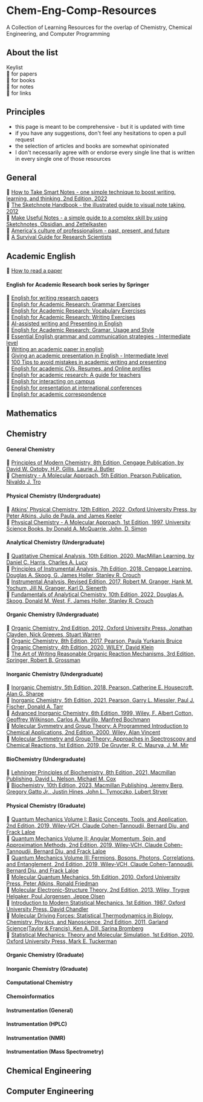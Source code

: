# Chem-Eng-Comp-Resources
A Collection of Learning Resources for the overlap of Chemistry, Chemical Engineering, and Computer Programming

## About the list

Keylist \
:page_with_curl: for papers \
:open_book: for books \
:notebook: for notes \
:link: for links 



## Principles
- this page is meant to be comprehensive - but it is updated with time
- if you have any suggestions, don't feel any hesitations to open a pull request 
- the selection of articles and books are somewhat opinionated
- I don't necessarily agree with or endorse every single line that is written in every single one of those resources

## General

📖 [How to Take Smart Notes - one simple technique to boost writing, learning, and thinking, 2nd Edition, 2022](https://www.soenkeahrens.de/en/takesmartnotes) \
📖 [The Sketchnote Handbook - the illustrated guide to visual note taking, 2012](https://rohdesign.com/handbook) \
📖 [Make Useful Notes - a simple guide to a complex skill by using Sketchnotes, Obsidian, and Zettelkasten](https://github.com/groepl/Take-Useful-Notes) \
📖 [America's culture of professionalism - past, present, and future](https://doi.org/10.1057/9781137337153) \
📖 [A Survival Guide for Research Scientists](https://doi.org/10.1007/978-3-030-05435-9)  

## Academic English

📃 [How to read a paper](https://doi.org/10.1145/1273445.1273458) 

#### English for Academic Research book series by Springer
📖 [English for writing research papers](https://doi.org/10.1007/978-3-319-26094-5) \
📖 [English for Academic Research: Grammar Exercises](978-3-031-53167-5) \
📖 [English for Academic Research: Vocabulary Exercises](978-3-031-53170-5) \
📖 [English for Academic Research: Writing Exercises](978-3-031-53173-6) \
📖 [AI-assisted writing and Presenting in English](978-3-031-48146-8) \
📖 [English for Academic Research: Gramar, Usage and Style](https://doi.org/10.1007/978-3-031-31517-6) \
📖 [Essential English grammar and communication strategies - Intermediate level](https://doi.org/10.1007/978-3-030-95612-7) \
📖 [Writing an academic paper in english](https://doi.org/10.1007/978-3-030-95615-8) \
📖 [Giving an academic presentation in English - Intermediate level](https://doi.org/10.1007/978-3-030-95609-7) \
📖 [100 Tips to avoid mistakes in academic writing and presenting](https://doi.org/10.1007/978-3-030-44214-9) \
📖 [English for academic CVs, Resumes, and Online profiles](https://doi.org/10.1007/978-3-030-11090-1) \
📖 [English for academic research: A guide for teachers](https://doi.org/10.1007/978-3-319-32687-0) \
📖 [English for interacting on campus](https://doi.org/10.1007/978-3-319-28734-8) \
📖 [English for presentation at international conferences](https://doi.org/10.1007/978-3-319-26330-4) \
📖 [English for academic correspondence](https://doi.org/10.1007/978-3-319-26435-6) 



## Mathematics

## Chemistry

#### General Chemistry

📖 [Principles of Modern Chemistry, 8th Edition, Cengage Publication, by David W. Oxtoby, H.P. Gillis, Laurie J. Butler](https://www.cengage.uk/c/principles-of-modern-chemistry-8e-oxtoby-gillis-butler/9780357671009/) \
📖 [Chemistry - A Molecular Approach, 5th Edition, Pearson Publication, Nivaldo J. Tro](https://www.pearson.com/en-us/subject-catalog/p/chemistry-a-molecular-approach/P200000006810/9780136874201)

#### Physical Chemistry (Undergraduate)

📖 [Atkins' Physical Chemistry, 12th Edition, 2022, Oxford University Press, by Peter Atkins, Julio de Paula, and James Keeler](https://global.oup.com/ukhe/product/atkins-physical-chemistry-9780198847816?cc=gb&lang=en&) \
📖 [Physical Chemistry - A Molecular Approach, 1st Edition, 1997, University Science Books, by Donald A. McQuarrie, John, D. Simon](https://uscibooks.aip.org/books/physical-chemistry-a-molecular-approach/)

#### Analytical Chemistry (Undergraduate)

📖 [Quatitative Chemical Analysis, 10th Edition, 2020, MacMillan Learning, by Daniel C. Harris, Charles A. Lucy](https://www.macmillanlearning.com/college/us/product/Quantitative-Chemical-Analysis/p/1319164307) \
📖 [Principles of Instrumental Analysis, 7th Edition, 2018, Cengage Learning, Douglas A. Skoog, G. James Holler, Stanley R. Crouch](https://www.cengage.uk/c/principles-of-instrumental-analysis-7e-skoog-holler-crouch/9781305577213/?searchIsbn=9781305577213) \
📖 [Instrumental Analysis, Revised Edition, 2017, Robert M. Granger, Hank M. Yochum, Jill N. Granger, Karl D. Sienerth](https://global.oup.com/ushe/product/instrumental-analysis-9780190865337) \
📖 [Fundamentals of Analytical Chemistry, 10th Edition, 2022, Douglas A. Skoog, Donald M. West, F. James Holler, Stanley R. Crouch](https://www.cengage.uk/c/fundamentals-of-analytical-chemistry-10e-skoog-west-holler-crouch/9780357450390/?searchIsbn=9780357450390)

#### Organic Chemistry (Undergraduate)

📖 [Organic Chemistry, 2nd Edition, 2012, Oxford University Press, Jonathan Clayden, Nick Greeves, Stuart Warren](https://learninglink.oup.com/access/clayden2e) \
📖 [Organic Chemistry, 8th Edition, 2017, Pearson, Paula Yurkanis Bruice](https://www.pearson.com/nl/en_NL/higher-education/subject-catalogue/chemistry/bruice-organic-chemistry-8e-ge.html) \
📖 [Organic Chemistry, 4th Edition, 2020, WILEY, David Klein](https://www.wiley.com/en-us/Organic+Chemistry%2C+4th+Edition-p-9781119659594) \
📖 [The Art of Writing Reasonable Organic Reaction Mechanisms, 3rd Edition, Springer, Robert B. Grossman](https://link.springer.com/book/10.1007/978-3-030-28733-7)

#### Inorganic Chemistry (Undergraduate)

📖 [Inorganic Chemistry, 5th Edition, 2018, Pearson, Catherine E. Housecroft, Alan G. Sharpe](https://elibrary.pearson.de/book/99.150005/9781292134161) \
📖 [Inorganic Chemistry, 5th Edition, 2021, Pearson, Garry L. Miessler, Paul J. Fischer, Donald A. Tarr](https://www.pearson.com/en-us/subject-catalog/p/inorganic-chemistry/P200000006800/9780137518425) \
📖 [Advanced Inorganic Chemistry, 6th Edition, 1999, Wiley, F. Albert Cotton, Geoffrey Wilkinson, Carlos A. Murillo, Manfred Bochmann](https://www.wiley.com/en-us/Advanced+Inorganic+Chemistry%2C+6th+Edition-p-9780471199571) \
📖 [Molecular Symmetry and Group Theory: A Programmed Introduction to Chemical Applications, 2nd Edition, 2000, Wiley, Alan Vincent](https://www.wiley.com/en-ie/Molecular+Symmetry+and+Group+Theory%3A+A+Programmed+Introduction+to+Chemical+Applications%2C+2nd+Edition-p-9780471489399) \
📖 [Molecular Symmetry and Group Theory: Approaches in Spectroscopy and Chemical Reactions, 1st Edition, 2019, De Gruyter, R. C. Maurya, J. M. Mir](https://www.degruyter.com/document/doi/10.1515/9783110635034/html?lang=en)

#### BioChemistry (Undergraduate)

📖 [Lehninger Principles of Biochemistry, 8th Edition, 2021, Macmillan Publishing, David L. Nelson, Michael M. Cox](https://www.macmillanlearning.com/college/us/product/Lehninger-Principles-of-Biochemistry/p/1319228003) \
📖 [Biochemistry, 10th Edition, 2023, Macmillan Publishing, Jeremy Berg, Gregory Gatto Jr., Justin Hines, John L. Tymoczko, Lubert Stryer](https://store.macmillanlearning.com/ca/product/Biochemistry/p/1319333621)

#### Physical Chemistry (Graduate)

📖 [Quantum Mechanics Volume I: Basic Concepts, Tools, and Application, 2nd Edition, 2019, Wiley-VCH, Claude Cohen-Tannoudji, Bernard Diu, and Frack Laloe](https://www.wiley.com/en-us/Quantum+Mechanics%2C+Volume+1%3A+Basic+Concepts%2C+Tools%2C+and+Applications%2C+2nd+Edition-p-9783527822713) \
📖 [Quantum Mechanics Volume II: Angular Momentum, Spin, and Approximation Methods, 2nd Edition, 2019, Wiley-VCH, Claude Cohen-Tannoudji, Bernard Diu, and Frack Laloe](https://www.wiley.com/en-us/Quantum+Mechanics%2C+Volume+2%3A+Angular+Momentum%2C+Spin%2C+and+Approximation+Methods%2C+2nd+Edition-p-9783527345540) \
📖 [Quantum Mechanics Volume III: Fermions, Bosons, Photons, Correlations, and Entanglement, 2nd Edition, 2019, Wiley-VCH, Claude Cohen-Tannoudji, Bernard Diu, and Frack Laloe](https://www.wiley.com/en-us/Quantum+Mechanics%2C+Volume+3%3A+Fermions%2C+Bosons%2C+Photons%2C+Correlations%2C+and+Entanglement-p-9783527345557) \
📖 [Molecular Quantum Mechanics, 5th Edition, 2010, Oxford University Press, Peter Atkins, Ronald Friedman](https://global.oup.com/academic/product/molecular-quantum-mechanics-9780199541423?cc=us&lang=en&) \
📖 [Molecular Electronic-Structure Theory, 2nd Edition, 2013, Wiley, Trygve Helgaker, Poul Jorgensen, Jeppe Olsen](https://onlinelibrary.wiley.com/doi/book/10.1002/9781119019572) \
📖 [Introduction to Modern Statistical Mechanics, 1st Edition, 1987, Oxford University Press, David Chandler](https://global.oup.com/academic/product/introduction-to-modern-statistical-mechanics-9780195042771?cc=us&lang=en&) \
📖 [Molecular Driving Forces: Statistical Thermodynamics in Biology, Chemistry, Physics, and Nanoscience, 2nd Edition, 2011, Garland Science(Taylor & Francis), Ken A. Dill, Sarina Bromberg](https://www.taylorfrancis.com/books/mono/10.4324/9780203809075/molecular-driving-forces-ken-dill-sarina-bromberg) \
📖 [Statistical Mechanics: Theory and Molecular Simulation, 1st Edition, 2010, Oxford University Press, Mark E. Tuckerman](https://global.oup.com/academic/product/statistical-mechanics-theory-and-molecular-simulation-9780198825562?cc=us&lang=en&)

#### Organic Chemistry (Graduate)

#### Inorganic Chemistry (Graduate)

#### Computational Chemistry

#### Chemoinformatics

#### Instrumentation (General)

#### Instrumentation (HPLC)

#### Instrumentation (NMR)

#### Instrumentation (Mass Spectrometry)


## Chemical Engineering

## Computer Engineering
